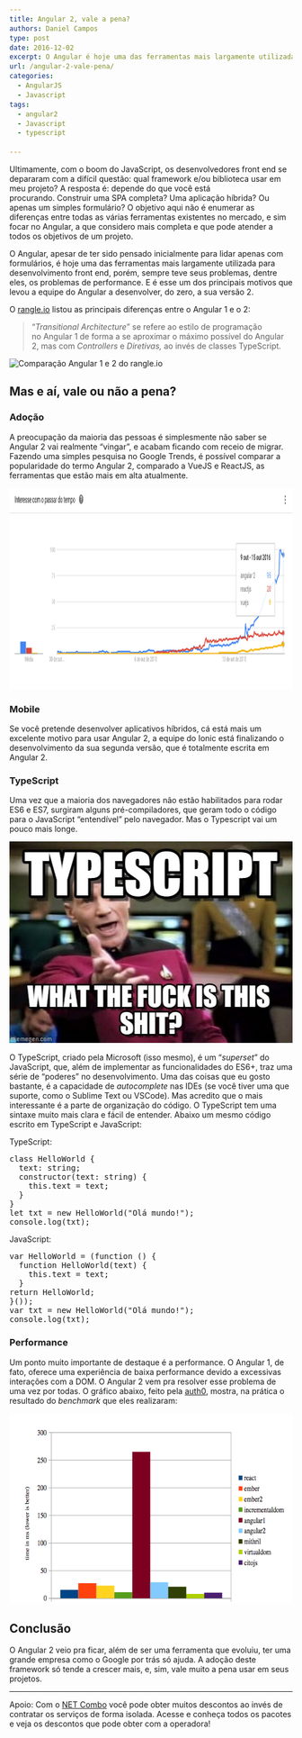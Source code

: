 ```yaml
---
title: Angular 2, vale a pena?
authors: Daniel Campos
type: post
date: 2016-12-02
excerpt: O Angular é hoje uma das ferramentas mais largamente utilizada para desenvolvimento front end. Vale a pena migrar para a nova versão?
url: /angular-2-vale-pena/
categories:
  - AngularJS
  - Javascript
tags:
  - angular2
  - Javascript
  - typescript

---
```

Ultimamente, com o boom do JavaScript, os desenvolvedores front end se depararam com a difícil questão: qual framework e/ou biblioteca usar em meu projeto? A resposta é: depende do que você está procurando. Construir uma SPA completa? Uma aplicação híbrida? Ou apenas um simples formulário? O objetivo aqui não é enumerar as diferenças entre todas as várias ferramentas existentes no mercado, e sim focar no Angular, a que considero mais completa e que pode atender a todos os objetivos de um projeto.

O Angular, apesar de ter sido pensado inicialmente para lidar apenas com formulários, é hoje uma das ferramentas mais largamente utilizada para desenvolvimento front end, porém, sempre teve seus problemas, dentre eles, os problemas de performance. E é esse um dos principais motivos que levou a equipe do Angular a desenvolver, do zero, a sua versão 2.

O <a href="https://angular-2-training-book.rangle.io/handout/why_angular_2.html" target="_blank">rangle.io</a> listou as principais diferenças entre o Angular 1 e o 2:

> “_Transitional Architecture_” se refere ao estilo de programação no Angular 1 de forma a se aproximar o máximo possível do Angular 2, mas com _Controllers_ e _Diretivas,_ ao invés de classes TypeScript.

<img class="alignnone wp-image-56319 size-full" src="https://raw.githubusercontent.com/diegoeis/tableless-static-images/master/2016/10/Captura-de-Tela-2016-10-27-às-10.28.09.png" alt="Comparação Angular 1 e 2 do rangle.io" width="718" height="274" />

## Mas e aí, vale ou não a pena?

### Adoção

A preocupação da maioria das pessoas é simplesmente não saber se Angular 2 vai realmente “vingar”, e acabam ficando com receio de migrar. Fazendo uma simples pesquisa no Google Trends, é possível comparar a popularidade do termo Angular 2, comparado a VueJS e ReactJS, as ferramentas que estão mais em alta atualmente.

<img class="alignnone wp-image-56321 size-full" src="https://raw.githubusercontent.com/diegoeis/tableless-static-images/master/2016/10/trends.jpg" alt="Comparação entre AngularJS, VueJS e ReactJS" width="1118" height="357" />

### Mobile

Se você pretende desenvolver aplicativos híbridos, cá está mais um excelente motivo para usar Angular 2, a equipe do Ionic está finalizando o desenvolvimento da sua segunda versão, que é totalmente escrita em Angular 2.

### TypeScript

Uma vez que a maioria dos navegadores não estão habilitados para rodar ES6 e ES7, surgiram alguns pré-compiladores, que geram todo o código para o JavaScript “entendível” pelo navegador. Mas o Typescript vai um pouco mais longe.

<img class="alignnone wp-image-56324 size-full" src="https://raw.githubusercontent.com/diegoeis/tableless-static-images/master/2016/10/v94tyy.jpg" alt="Meme TypeScript" width="512" height="358" />

O TypeScript, criado pela Microsoft (isso mesmo), é um “_superset_” do JavaScript, que, além de implementar as funcionalidades do ES6+, traz uma série de “poderes” no desenvolvimento. Uma das coisas que eu gosto bastante, é a capacidade de _autocomplete_ nas IDEs (se você tiver uma que suporte, como o Sublime Text ou VSCode). Mas acredito que o mais interessante é a parte de organização do código. O TypeScript tem uma sintaxe muito mais clara e fácil de entender. Abaixo um mesmo código escrito em TypeScript e JavaScript:

TypeScript:

<pre class="lang-javascript">class HelloWorld {
  text: string;
  constructor(text: string) {
    this.text = text;
  }
}
let txt = new HelloWorld("Olá mundo!");
console.log(txt);
</pre>

JavaScript:

<pre class="lang-javascript">var HelloWorld = (function () {
  function HelloWorld(text) {
    this.text = text;
  }
return HelloWorld;
}());
var txt = new HelloWorld("Olá mundo!");
console.log(txt);</pre>

### Performance

Um ponto muito importante de destaque é a performance. O Angular 1, de fato, oferece uma experiência de baixa performance devido a excessivas interações com a DOM. O Angular 2 vem pra resolver esse problema de uma vez por todas. O gráfico abaixo, feito pela <a href="https://auth0.com/blog/more-benchmarks-virtual-dom-vs-angular-12-vs-mithril-js-vs-the-rest/" target="_blank">auth0</a>, mostra, na prática o resultado do _benchmark_ que eles realizaram:

<img class="alignnone wp-image-56328 size-full" src="https://raw.githubusercontent.com/diegoeis/tableless-static-images/master/2016/10/angular2-grafico.png" alt="angular2 grafico por auth0" width="615" height="338" />

## Conclusão

O Angular 2 veio pra ficar, além de ser uma ferramenta que evoluiu, ter uma grande empresa como o Google por trás só ajuda. A adoção deste framework só tende a crescer mais, e, sim, vale muito a pena usar em seus projetos.

---

Apoio: Com o [NET Combo](https://portaldeplanos.com.br/net/net-combo/) você pode obter muitos descontos ao invés de contratar os serviços de forma isolada. Acesse e conheça todos os pacotes e veja os descontos que pode obter com a operadora!